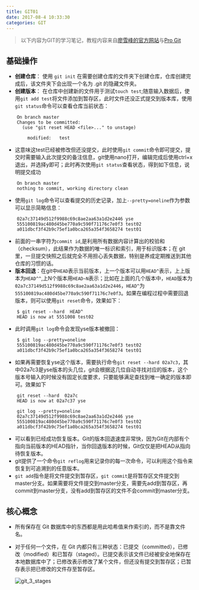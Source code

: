 ```yaml
---
title: GIT01
date: 2017-08-4 10:33:30
categories: GIT
---
```


> 以下内容为GIT的学习笔记，教程内容来自[廖雪峰的官方网站](https://www.liaoxuefeng.com/wiki/0013739516305929606dd18361248578c67b8067c8c017b000)与[Pro Git](http://git.oschina.net/progit/)

<!-- more -->

## 基础操作
* **创建仓库**： 使用 `git init` 在需要创建仓库的文件夹下创建仓库，仓库创建完成后，该文件夹下会出现一个名为 .git 的隐藏文件夹。
* **创建版本**： 在仓库中创建新的文件用于测试`touch test`;随意输入数据后，使用`git add test`将文件添加到暂存区，此时文件还没正式提交到版本库，使用`git status`命令可以查看仓库当前状态：
```
    On branch master
    Changes to be committed:
      (use "git reset HEAD <file>..." to unstage)
    
    	modified:   test
```
* 这意味这test已经被修改但还没提交，此时使用`git commit`命令即可提交，提交时需要输入此次提交的备注信息，git使用nano打开，编辑完成后使用ctrl+x退出，并选择y即可；此时再次使用`git status`查看状态，得到如下信息，说明提交成功
```
    On branch master
    nothing to commit, working directory clean
```
* 使用`git log`命令可以查看提交的历史记录，加上`--pretty=oneline`作为参数可以显示简略信息：
```
    02a7c37149d512f9988c69c8ae2aa63a1d2e2446 yse
    555100819ac480d45be770a9c590f71176c7e0f3 test02
    a011dbcf3f42b9c75ef1a0bca265a354f3658274 test01
```
* 前面的一串字符为`commit id`,是利用所有数据内容计算出的校验和（checksum），此结果作为数据的唯一标识和索引，用于标识版本；在 git 里，一旦提交快照之后就完全不用担心丢失数据，特别是养成定期推送到其他仓库的习惯的话。
* **版本回退**：在git中`HEAD`表示当前版本，上一个版本可以用`HEAD^`表示，上上版本为`HEAD^^`,上N个版本用`HEAD~N`表示；比如在上面的几个版本中，`HEAD`版本为`02a7c37149d512f9988c69c8ae2aa63a1d2e2446`，`HEAD^`为`555100819ac480d45be770a9c590f71176c7e0f3`。如果在编程过程中需要回退版本，则可以使用`git reset`命令，效果如下：
```
    $ git reset --hard  HEAD^
    HEAD is now at 5551008 test02
```
* 此时调用`git log`命令会发现yse版本被撤回：
```
    $ git log --pretty=oneline
    555100819ac480d45be770a9c590f71176c7e0f3 test02
    a011dbcf3f42b9c75ef1a0bca265a354f3658274 test01
```
* 如果再需要恢复yse这个版本，需要执行命令`git reset --hard 02a7c3`，其中02a7c3是yse版本的头几位，git会根据这几位自动寻找对应的版本，这个版本号输入的时候没有固定长度要求，只要能够满足查找到唯一确定的版本即可。效果如下
```
    git reset --hard  02a7c
    HEAD is now at 02a7c37 yse
    
    git log --pretty=oneline
    02a7c37149d512f9988c69c8ae2aa63a1d2e2446 yse
    555100819ac480d45be770a9c590f71176c7e0f3 test02
    a011dbcf3f42b9c75ef1a0bca265a354f3658274 test01
```
* 可以看到已经成功恢复版本。Git的版本回退速度非常快，因为Git在内部有个指向当前版本的HEAD指针，当你回退版本的时候，Git仅仅是把HEAD从指向待恢复版本。
* git提供了一个命令`git reflog`用来记录你的每一次命令，可以利用这个指令来恢复到可追溯到的任意版本。
* `git add`指令是将文件提交到暂存区，`git commit`是将暂存区文件提交到master分支。如果需要将文件提交到master分支，需要先add到暂存区，再commit到master分支，没有add到暂存区的文件不会commit到master分支。
## 核心概念
* 所有保存在 Git 数据库中的东西都是用此哈希值来作索引的，而不是靠文件名。

* 对于任何一个文件，在 Git 内都只有三种状态：已提交（committed），已修改（modified）和已暂存（staged）。已提交表示该文件已经被安全地保存在本地数据库中了；已修改表示修改了某个文件，但还没有提交到暂存区；已暂存表示把已修改的文件存至暂存区。

   ![git_3_stages](\images\GIT01\git_3_stages.png)

  